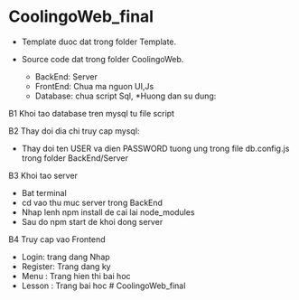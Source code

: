 # CoolingoWeb_final

- Template duoc dat trong folder Template.

- Source code dat trong folder CoolingoWeb.
    + BackEnd: Server 
    + FrontEnd: Chua ma nguon UI,Js
    + Database: chua script Sql,
*Huong dan su dung:

B1 Khoi tao database tren mysql tu file script

B2 Thay doi dia chi truy cap mysql:

 - Thay doi ten USER va dien PASSWORD tuong ung trong file db.config.js trong folder BackEnd/Server
 
B3 Khoi tao server 

 - Bat terminal 
 - cd vao thu muc server trong BackEnd
 - Nhap lenh npm install de cai lai node_modules
 - Sau do npm start de khoi dong server
 
B4 Truy cap vao Frontend

 + Login: trang dang Nhap
 + Register: Trang dang ky
 + Menu : Trang hien thi bai hoc
 + Lesson : Trang bai hoc # CoolingoWeb_final
